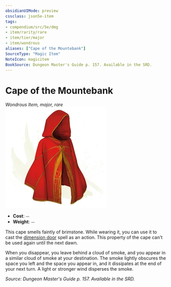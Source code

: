```yaml
---
obsidianUIMode: preview
cssclass: json5e-item
tags:
- compendium/src/5e/dmg
- item/rarity/rare
- item/tier/major
- item/wondrous
aliases: ["Cape of the Mountebank"]
SourceType: "Magic Item"
NoteIcon: magicitem
BookSource: Dungeon Master's Guide p. 157. Available in the SRD.
---
```

# Cape of the Mountebank
*Wondrous Item, major, rare*  
![](/3-Mechanics/CLI/items/img/cape-of-the-mountebank.webp#right)  

- **Cost**: ⏤
- **Weight**: ⏤

This cape smells faintly of brimstone. While wearing it, you can use it to cast the [dimension door](/3-Mechanics/CLI/spells/dimension-door.md) spell as an action. This property of the cape can't be used again until the next dawn.

When you disappear, you leave behind a cloud of smoke, and you appear in a similar cloud of smoke at your destination. The smoke lightly obscures the space you left and the space you appear in, and it dissipates at the end of your next turn. A light or stronger wind disperses the smoke.

*Source: Dungeon Master's Guide p. 157. Available in the SRD.*